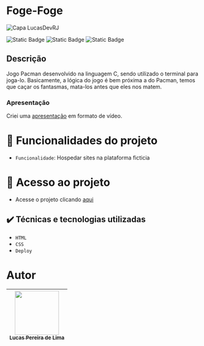 # Foge-Foge
![Capa LucasDevRJ](https://github.com/user-attachments/assets/b018c4ad-df19-400b-b16a-c88e23059dea)

![Static Badge](https://img.shields.io/badge/LucasDevRJ%20-%20Desenvolvedor?style=for-the-badge&label=Desenvolvedor)
![Static Badge](https://img.shields.io/badge/Finalizado%20-%20Autoral?style=for-the-badge&label=Status)
![Static Badge](https://img.shields.io/badge/05/2025%20-%2011/2024?style=for-the-badge&label=Data)

## Descrição
Jogo Pacman desenvolvido na linguagem C, sendo utilizado o terminal para joga-lo. Basicamente, a lógica do jogo é bem próxima a do Pacman, temos que caçar os fantasmas, mata-los antes que eles nos matem. 

### Apresentação
Criei uma [apresentação](https://lnkd.in/p/dCRKk5Tq) em formato de vídeo.

# :hammer: Funcionalidades do projeto
- `Funcionalidade`: Hospedar sites na plataforma ficticia

# 📁 Acesso ao projeto
* Acesse o projeto clicando <a href="https://lucasdevrj/foge-foge/">aqui</a>

## ✔️ Técnicas e tecnologias utilizadas
- ``HTML``
- ``CSS``
- ``Deploy``

# Autor
| [<img loading="lazy" src="https://avatars.githubusercontent.com/u/95040236?v=4" width=115><br><sub>Lucas Pereira de Lima</sub>](https://github.com/LucasDevRJ) |
| :---: |
